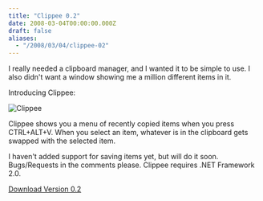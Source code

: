 ```yaml
---
title: "Clippee 0.2"
date: 2008-03-04T00:00:00.000Z
draft: false
aliases:
  - "/2008/03/04/clippee-02"
---
```

I really needed a clipboard manager, and I wanted it to be simple to use. I also didn't want a window showing me a million different items in it.

Introducing Clippee:

![Clippee](/clippee.png)

Clippee shows you a menu of recently copied items when you press CTRL+ALT+V. When you select an item, whatever is in the clipboard gets swapped with the selected item.

I haven't added support for saving items yet, but will do it soon.
Bugs/Requests in the comments please.
Clippee requires .NET Framework 2.0.

[Download Version 0.2](/clippee.zip)
